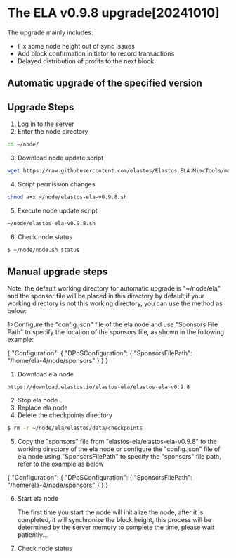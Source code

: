 # The ELA v0.9.8 upgrade[20241010]

The upgrade mainly includes:

- Fix some node height out of sync issues
- Add block confirmation initiator to record transactions
- Delayed distribution of profits to the next block
   
## Automatic upgrade of the specified version
## Upgrade Steps
1. Log in to the server
2. Enter the node directory

```bash
cd ~/node/
```

3. Download node update script

```bash
wget https://raw.githubusercontent.com/elastos/Elastos.ELA.MiscTools/master/upgrade/ela/elastos-ela-v0.9.8.sh
```

4. Script permission changes

```bash
chmod a+x ~/node/elastos-ela-v0.9.8.sh
```

5. Execute node update script

```bash
~/node/elastos-ela-v0.9.8.sh
```

6. Check node status

```bash
$ ~/node/node.sh status
```

## Manual upgrade steps
Note: the default working directory for automatic upgrade is "~/node/ela" and the sponsor file will be placed in this directory by default,if your working directory is not this working directory, you can use the method as below:

1>Configure the "config.json" file of the ela node and use "Sponsors File Path" to specify the location of the sponsors file, as shown in the following example:

{
    "Configuration": {
        "DPoSConfiguration": {
            "SponsorsFilePath": "/home/ela-4/node/sponsors"
        }
    }
}

1. Download ela node

```
https://download.elastos.io/elastos-ela/elastos-ela-v0.9.8
```

2. Stop ela node
3. Replace ela node
4. Delete the checkpoints directory

```bash
$ rm -r ~/node/ela/elastos/data/checkpoints
```
5. Copy the "sponsors" file from "elastos-ela/elastos-ela-v0.9.8" to the working directory of the ela node or configure the "config.json" file of ela node using "SponsorsFilePath" to specify the "sponsors" file path, refer to the example as below
   
{
    "Configuration": {
        "DPoSConfiguration": {
            "SponsorsFilePath": "/home/ela-4/node/sponsors"
        }
    }
}

6. Start ela node

   The first time you start the node will initialize the node, after it is completed, it will synchronize the block
   height, this process will be determined by the server memory to complete the time, please wait patiently...

7. Check node status

